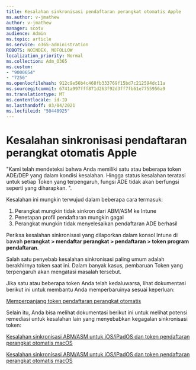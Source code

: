 ```yaml
---
title: Kesalahan sinkronisasi pendaftaran perangkat otomatis Apple
ms.author: v-jmathew
author: v-jmathew
manager: scotv
audience: Admin
ms.topic: article
ms.service: o365-administration
ROBOTS: NOINDEX, NOFOLLOW
localization_priority: Normal
ms.collection: Adm_O365
ms.custom:
- "9000654"
- "7256"
ms.openlocfilehash: 912c9e56b4c468fb333769f15bd7c212594dc11a
ms.sourcegitcommit: 6741a997fff871d263f92d3ff7fb61e7755956a9
ms.translationtype: MT
ms.contentlocale: id-ID
ms.lasthandoff: 03/04/2021
ms.locfileid: "50448925"
---
```

# <a name="apple-automatic-device-enrollment-sync-errors"></a>Kesalahan sinkronisasi pendaftaran perangkat otomatis Apple

"Kami telah mendeteksi bahwa Anda memiliki satu atau beberapa token ADE/DEP yang dalam kondisi kesalahan. Hingga status kesalahan teratasi untuk setiap Token yang terpengaruh, fungsi ADE tidak akan berfungsi seperti yang diharapkan. ".

Kesalahan ini mungkin terwujud dalam beberapa cara termasuk:

1. Perangkat mungkin tidak sinkron dari ABM/ASM ke Intune
2. Penetapan profil pendaftaran mungkin gagal
3. Perangkat mungkin tidak menyelesaikan pendaftaran ADE berhasil

Periksa kesalahan sinkronisasi yang dilaporkan dalam konsol Intune di bawah **perangkat > mendaftar perangkat > pendaftaran > token program pendaftaran**.

Salah satu penyebab kesalahan sinkronisasi paling umum adalah berakhirnya token saat ini. Dalam banyak kasus, pembaruan Token yang terpengaruh akan mengatasi masalah tersebut.

Jika satu atau beberapa token Anda telah kedaluwarsa, lihat dokumentasi berikut ini untuk membantu Anda memperbaruinya sesuai keperluan:

[Memperpanjang token pendaftaran perangkat otomatis](https://docs.microsoft.com/mem/intune/enrollment/device-enrollment-program-enroll-ios#renew-an-automated-device-enrollment-token)

Selain itu, Anda bisa melihat dokumentasi berikut ini untuk melihat potensi remediasi untuk kesalahan lain yang menyebabkan kegagalan sinkronisasi token:

[Kesalahan sinkronisasi ABM/ASM untuk iOS/iPadOS dan token pendaftaran perangkat otomatis macOS](https://docs.microsoft.com/mem/intune/enrollment/troubleshoot-ios-enrollment-errors#sync-token-errors-between-intune-and-ade-dep)







[Kesalahan sinkronisasi ABM/ASM untuk iOS/iPadOS dan token pendaftaran perangkat otomatis macOS](https://docs.microsoft.com/mem/intune/enrollment/troubleshoot-ios-enrollment-errors#resolutions-when-syncing-tokens-between-intune-and-abmasm-for-automated-device-enrollment)
